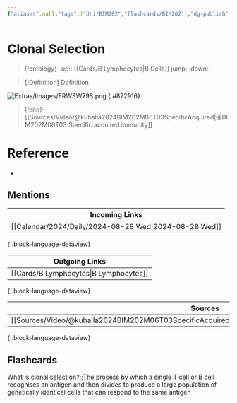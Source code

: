 ```yaml
---
{"aliases":null,"tags":["Uni/BIM202","flashcards/BIM202"],"dg-publish":true,"permalink":"/cards/clonal-selection/","dgPassFrontmatter":true}
---
```


# Clonal Selection

> [!ontology]-
> up:: [[Cards/B Lymphocytes\|B Cells]]
> jump:: 
> down:: 

> [!Definition] Definition

![Extras/Images/FRWSW79S.png](/img/user/Extras/Images/FRWSW79S.png)
{ #872916}


> [!cite]-
> [[Sources/Video/@kuballa2024BIM202M06T03SpecificAcquired\|@BIM202M06T03 Specific acquired immunity]]

# Reference

- 

## Mentions

| Incoming Links                                            |
| --------------------------------------------------------- |
| [[Calendar/2024/Daily/2024-08-28 Wed\|2024-08-28 Wed]] |

{ .block-language-dataview}

| Outgoing Links                            |
| ----------------------------------------- |
| [[Cards/B Lymphocytes\|B Lymphocytes]] |

{ .block-language-dataview}

| Sources                                                                                                 |
| ------------------------------------------------------------------------------------------------------- |
| [[Sources/Video/@kuballa2024BIM202M06T03SpecificAcquired\|@kuballa2024BIM202M06T03SpecificAcquired]] |

{ .block-language-dataview}

## Flashcards

What is clonal selection?;;The process by which a single T cell or B cell recognises an antigen and then divides to produce a large population of genetically identical cells that can respond to the same antigen
<!--SR:!2024-11-15,43,250-->
